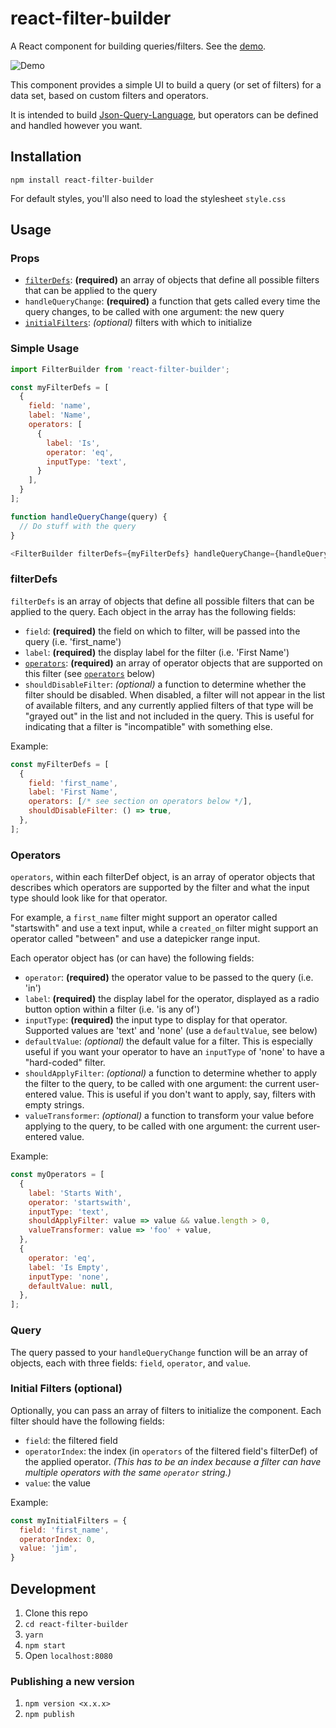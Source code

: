 # react-filter-builder

A React component for building queries/filters. See the [demo](https://leahjlou.github.io/react-filter-builder).

![Demo](http://raw.githubusercontent.com/leahjlou/react-filter-builder/master/demo.gif)

This component provides a simple UI to build a query (or set of filters) for a data set, based on custom filters and operators.

It is intended to build [Json-Query-Language](https://github.com/CanopyTax/Json-Query-Language), but operators can be defined and handled however you want.

## Installation

`npm install react-filter-builder`

For default styles, you'll also need to load the stylesheet `style.css`

## Usage

### Props

+ [`filterDefs`](#filterdefs): **(required)** an array of objects that define all possible filters that can be applied to the query
+ `handleQueryChange`: **(required)** a function that gets called every time the query changes, to be called with one argument: the new query
+ [`initialFilters`](#initial-filters-optional): _(optional)_ filters with which to initialize

### Simple Usage

```javascript
import FilterBuilder from 'react-filter-builder';

const myFilterDefs = [
  {
    field: 'name',
    label: 'Name',
    operators: [
      {
        label: 'Is',
        operator: 'eq',
        inputType: 'text',
      }
    ],
  }
];

function handleQueryChange(query) {
  // Do stuff with the query
}

<FilterBuilder filterDefs={myFilterDefs} handleQueryChange={handleQueryChange} />
```

### filterDefs

`filterDefs` is an array of objects that define all possible filters that can be applied to the query. Each object in the array has the following fields:

+ `field`: **(required)** the field on which to filter, will be passed into the query (i.e. 'first_name')
+ `label`: **(required)** the display label for the filter (i.e. 'First Name')
+ [`operators`](#operators): **(required)** an array of operator objects that are supported on this filter (see [`operators`](#operators) below)
+ `shouldDisableFilter`: _(optional)_ a function to determine whether the filter should be disabled. When disabled, a filter will not appear in the list of available filters, and any currently applied filters of that type will be "grayed out" in the list and not included in the query. This is useful for indicating that a filter is "incompatible" with something else.

Example:

```javascript
const myFilterDefs = [
  {
    field: 'first_name',
    label: 'First Name',
    operators: [/* see section on operators below */],
    shouldDisableFilter: () => true,
  },
];
```

### Operators

`operators`, within each filterDef object, is an array of operator objects that describes which operators are supported by the filter and what the input type should look like for that operator.

For example, a `first_name` filter might support an operator called "startswith" and use a text input, while a `created_on` filter might support an operator called "between" and use a datepicker range input.

Each operator object has (or can have) the following fields:

+ `operator`: **(required)** the operator value to be passed to the query (i.e. 'in')
+ `label`: **(required)** the display label for the operator, displayed as a radio button option within a filter (i.e. 'is any of')
+ `inputType`: **(required)** the input type to display for that operator. Supported values are 'text' and 'none' (use a `defaultValue`, see below)
+ `defaultValue`: _(optional)_ the default value for a filter. This is especially useful if you want your operator to have an `inputType` of 'none' to have a "hard-coded" filter.
+ `shouldApplyFilter`: _(optional)_ a function to determine whether to apply the filter to the query, to be called with one argument: the current user-entered value. This is useful if you don't want to apply, say, filters with empty strings.
+ `valueTransformer`: _(optional)_ a function to transform your value before applying to the query, to be called with one argument: the current user-entered value.

Example:

```javascript
const myOperators = [
  {
    label: 'Starts With',
    operator: 'startswith',
    inputType: 'text',
    shouldApplyFilter: value => value && value.length > 0,
    valueTransformer: value => 'foo' + value,
  },
  {
    operator: 'eq',
    label: 'Is Empty',
    inputType: 'none',
    defaultValue: null,
  },
];
```

### Query

The query passed to your `handleQueryChange` function will be an array of objects, each with three fields: `field`, `operator`, and `value`.

### Initial Filters (optional)

Optionally, you can pass an array of filters to initialize the component. Each filter should have the following fields:

+ `field`: the filtered field
+ `operatorIndex`: the index (in `operators` of the filtered field's filterDef) of the applied operator. _(This has to be an index because a filter can have multiple operators with the same `operator` string.)_
+ `value`: the value

Example:

```javascript
const myInitialFilters = {
  field: 'first_name',
  operatorIndex: 0,
  value: 'jim',
}
```

## Development

1. Clone this repo
2. `cd react-filter-builder`
3. `yarn`
4. `npm start`
5. Open `localhost:8080`

### Publishing a new version

1. `npm version <x.x.x>`
2. `npm publish`

